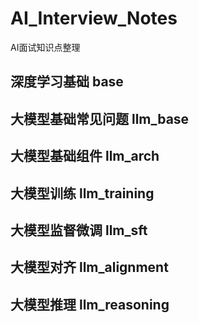 # AI_Interview_Notes
AI面试知识点整理

## 深度学习基础 base 

## 大模型基础常见问题 llm_base 

## 大模型基础组件 llm_arch 

## 大模型训练 llm_training 

## 大模型监督微调 llm_sft 

## 大模型对齐 llm_alignment 

## 大模型推理 llm_reasoning 
